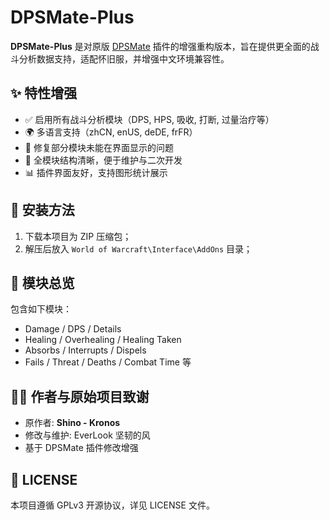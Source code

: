 # DPSMate-Plus

**DPSMate-Plus** 是对原版 [DPSMate](https://legacy-wow.com/addons/dpsmate/) 插件的增强重构版本，旨在提供更全面的战斗分析数据支持，适配怀旧服，并增强中文环境兼容性。

## ✨ 特性增强

- ✅ 启用所有战斗分析模块（DPS, HPS, 吸收, 打断, 过量治疗等）
- 🌍 多语言支持（zhCN, enUS, deDE, frFR）
- 🧩 修复部分模块未能在界面显示的问题
- 🧠 全模块结构清晰，便于维护与二次开发
- 📊 插件界面友好，支持图形统计展示

## 📂 安装方法

1. 下载本项目为 ZIP 压缩包；
2. 解压后放入 `World of Warcraft\Interface\AddOns` 目录；


## 🧱 模块总览

包含如下模块：
- Damage / DPS / Details
- Healing / Overhealing / Healing Taken
- Absorbs / Interrupts / Dispels
- Fails / Threat / Deaths / Combat Time 等

## 🧑‍💻 作者与原始项目致谢

- 原作者: **Shino <Synced> - Kronos**
- 修改与维护: EverLook 坚韧的风
- 基于 DPSMate 插件修改增强

## 📜 LICENSE

本项目遵循 GPLv3 开源协议，详见 LICENSE 文件。

